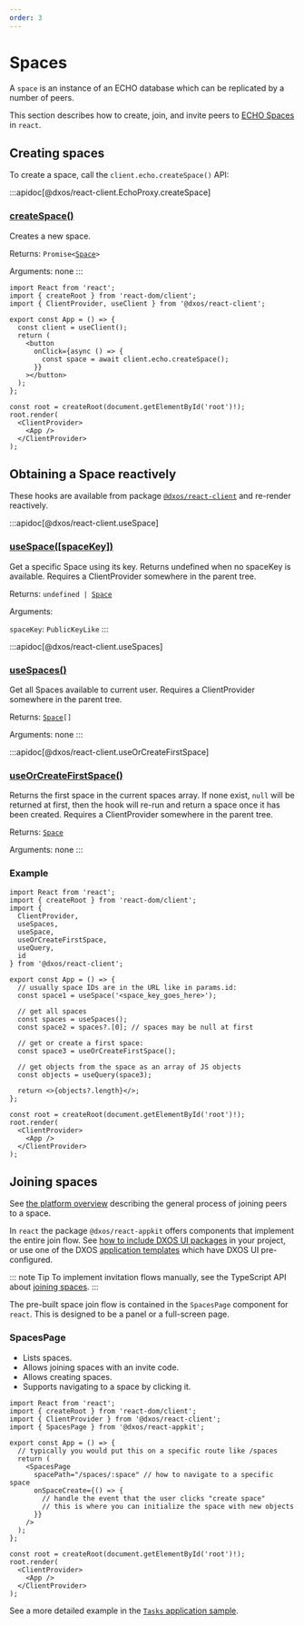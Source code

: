 ```yaml
---
order: 3
---
```


# Spaces

A `space` is an instance of an ECHO database which can be replicated by a number of peers.

This section describes how to create, join, and invite peers to [ECHO Spaces](../platform/#spaces) in `react`.

## Creating spaces

To create a space, call the `client.echo.createSpace()` API:

:::apidoc[@dxos/react-client.EchoProxy.createSpace]
### [createSpace()]()

Creates a new space.

Returns: <code>Promise<[Space](/api/@dxos/react-client/interfaces/Space)></code>

Arguments: none
:::

```tsx{10} file=./snippets/create-spaces.tsx#L5-
import React from 'react';
import { createRoot } from 'react-dom/client';
import { ClientProvider, useClient } from '@dxos/react-client';

export const App = () => {
  const client = useClient();
  return (
    <button
      onClick={async () => {
        const space = await client.echo.createSpace();
      }}
    ></button>
  );
};

const root = createRoot(document.getElementById('root')!);
root.render(
  <ClientProvider>
    <App />
  </ClientProvider>
);
```

## Obtaining a Space reactively

These hooks are available from package [`@dxos/react-client`](https://www.npmjs.com/package/@dxos/react-client) and re-render reactively.

:::apidoc[@dxos/react-client.useSpace]
### [useSpace(\[spaceKey\])](https://github.com/dxos/dxos/blob/main/packages/sdk/react-client/src/echo/useSpaces.ts#L18)

Get a specific Space using its key. Returns undefined when no spaceKey is
available. Requires a ClientProvider somewhere in the parent tree.

Returns: <code>undefined | [Space](/api/@dxos/react-client/interfaces/Space)</code>

Arguments:

`spaceKey`: <code>PublicKeyLike</code>
:::

:::apidoc[@dxos/react-client.useSpaces]
### [useSpaces()](https://github.com/dxos/dxos/blob/main/packages/sdk/react-client/src/echo/useSpaces.ts#L59)

Get all Spaces available to current user.
Requires a ClientProvider somewhere in the parent tree.

Returns: <code>[Space](/api/@dxos/react-client/interfaces/Space)\[]</code>

Arguments: none
:::

:::apidoc[@dxos/react-client.useOrCreateFirstSpace]
### [useOrCreateFirstSpace()](https://github.com/dxos/dxos/blob/main/packages/sdk/react-client/src/echo/useSpaces.ts#L29)

Returns the first space in the current spaces array. If none exist,  `null`
will be returned at first, then the hook will re-run and return a space once
it has been created. Requires a ClientProvider somewhere in the parent tree.

Returns: <code>[Space](/api/@dxos/react-client/interfaces/Space)</code>

Arguments: none
:::

### Example

```tsx{14,17,21} file=./snippets/use-spaces.tsx#L5-
import React from 'react';
import { createRoot } from 'react-dom/client';
import {
  ClientProvider,
  useSpaces,
  useSpace,
  useOrCreateFirstSpace,
  useQuery,
  id
} from '@dxos/react-client';

export const App = () => {
  // usually space IDs are in the URL like in params.id: 
  const space1 = useSpace('<space_key_goes_here>');
  
  // get all spaces
  const spaces = useSpaces();
  const space2 = spaces?.[0]; // spaces may be null at first
  
  // get or create a first space:
  const space3 = useOrCreateFirstSpace();
  
  // get objects from the space as an array of JS objects
  const objects = useQuery(space3);

  return <>{objects?.length}</>;
};

const root = createRoot(document.getElementById('root')!);
root.render(
  <ClientProvider>
    <App />
  </ClientProvider>
);
```

## Joining spaces

See [the platform overview](../platform/#spaces) describing the general process of joining peers to a space.

In `react` the package `@dxos/react-appkit` offers components that implement the entire join flow. See [how to include DXOS UI packages]() in your project, or use one of the DXOS [application templates](../cli/app-templates) which have DXOS UI pre-configured.

::: note Tip
To implement invitation flows manually, see the TypeScript API about [joining spaces](../typescript/spaces).
:::

The pre-built space join flow is contained in the `SpacesPage` component for `react`. This is designed to be a panel or a full-screen page.

### SpacesPage

*   Lists spaces.
*   Allows joining spaces with an invite code.
*   Allows creating spaces.
*   Supports navigating to a space by clicking it.

```tsx file=./snippets/spaces-flows.tsx#L5-
import React from 'react';
import { createRoot } from 'react-dom/client';
import { ClientProvider } from '@dxos/react-client';
import { SpacesPage } from '@dxos/react-appkit';

export const App = () => {
  // typically you would put this on a specific route like /spaces
  return (
    <SpacesPage
      spacePath="/spaces/:space" // how to navigate to a specific space
      onSpaceCreate={() => {
        // handle the event that the user clicks "create space"
        // this is where you can initialize the space with new objects
      }}
    />
  );
};

const root = createRoot(document.getElementById('root')!);
root.render(
  <ClientProvider>
    <App />
  </ClientProvider>
);
```

See a more detailed example in the [`Tasks` application sample](../samples#tasks).
